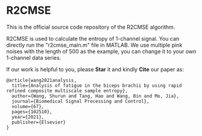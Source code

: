 # R2CMSE
This is the official source code repository of the R2CMSE algorithm.

R2CMSE is used to calculate the entropy of 1-channel signal. You can directly run the "r2cmse_main.m" file in MATLAB. We use multiple pink noises with the length of 500 as the example, you can change it to your own 1-channel data series.

If our work is helpful to you, please **Star** it and kindly **Cite** our paper as:  

    @article{wang2021analysis,
      title={Analysis of fatigue in the biceps brachii by using rapid refined composite multiscale sample entropy},
      author={Wang, Shurun and Tang, Hao and Wang, Bin and Mo, Jia},
      journal={Biomedical Signal Processing and Control},
      volume={67},
      pages={102510},
      year={2021},
      publisher={Elsevier}
    }


